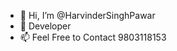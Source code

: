 - 👋 Hi, I’m @HarvinderSinghPawar
- 👀 Developer
- 📫 Feel Free to Contact 9803118153

<!---
HarvinderSinghPawar/HarvinderSinghPawar is a ✨ special ✨ repository because its `README.md` (this file) appears on your GitHub profile.
You can click the Preview link to take a look at your changes.
--->
